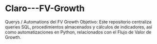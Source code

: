 # Claro---FV-Growth
Querys / Automations del FV Growth
Objetivo:
Este repositorio centraliza queries SQL, procedimientos almacenados y cálculos de indicadores, así como automatizaciones en Python, relacionados con el Flujo de Valor de Growth.
